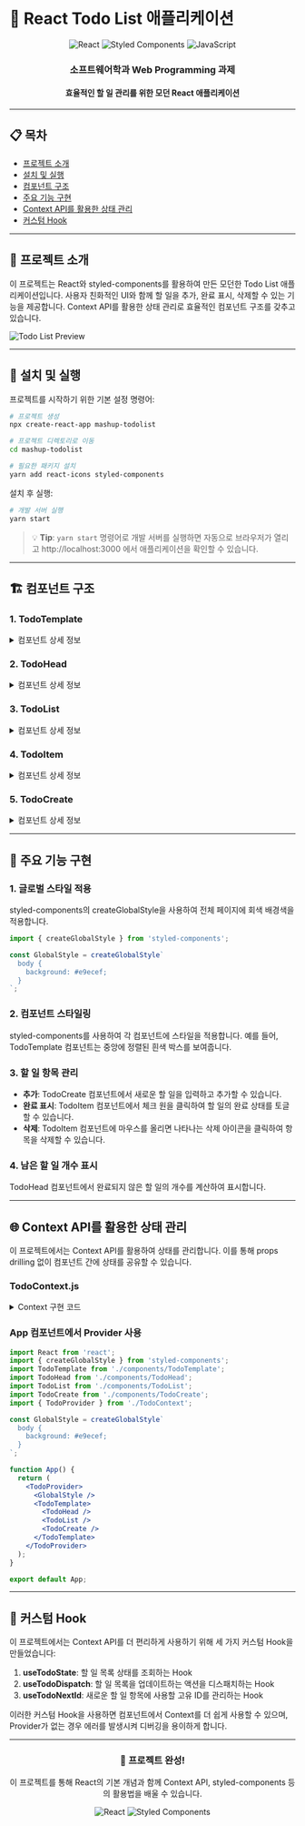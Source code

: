 # 🚀 React Todo List 애플리케이션

<div align="center">
  
  ![React](https://img.shields.io/badge/React-61DAFB?style=for-the-badge&logo=react&logoColor=black)
  ![Styled Components](https://img.shields.io/badge/styled--components-DB7093?style=for-the-badge&logo=styled-components&logoColor=white)
  ![JavaScript](https://img.shields.io/badge/JavaScript-F7DF1E?style=for-the-badge&logo=javascript&logoColor=black)
  
  ### 소프트웨어학과 Web Programming 과제
  #### 효율적인 할 일 관리를 위한 모던 React 애플리케이션
  
</div>

---

## 📋 목차

- [프로젝트 소개](#-프로젝트-소개)
- [설치 및 실행](#-설치-및-실행)
- [컴포넌트 구조](#-컴포넌트-구조)
- [주요 기능 구현](#-주요-기능-구현)
- [Context API를 활용한 상태 관리](#-context-api를-활용한-상태-관리)
- [커스텀 Hook](#-커스텀-hook)

---

## 🌟 프로젝트 소개

이 프로젝트는 React와 styled-components를 활용하여 만든 모던한 Todo List 애플리케이션입니다. 사용자 친화적인 UI와 함께 할 일을 추가, 완료 표시, 삭제할 수 있는 기능을 제공합니다. Context API를 활용한 상태 관리로 효율적인 컴포넌트 구조를 갖추고 있습니다.

![Todo List Preview](https://via.placeholder.com/800x400?text=Todo+List+Preview)

---

## 🔧 설치 및 실행

프로젝트를 시작하기 위한 기본 설정 명령어:

```bash
# 프로젝트 생성
npx create-react-app mashup-todolist

# 프로젝트 디렉토리로 이동
cd mashup-todolist

# 필요한 패키지 설치
yarn add react-icons styled-components
```

설치 후 실행:

```bash
# 개발 서버 실행
yarn start
```

> 💡 **Tip**: `yarn start` 명령어로 개발 서버를 실행하면 자동으로 브라우저가 열리고 http://localhost:3000 에서 애플리케이션을 확인할 수 있습니다.

---

## 🏗️ 컴포넌트 구조

### 1. TodoTemplate

<details>
<summary>컴포넌트 상세 정보</summary>

투두리스트의 레이아웃을 설정하는 컴포넌트입니다. 페이지의 중앙에 그림자가 적용된 흰색 박스를 보여줍니다.

```jsx
import React from 'react';
import styled from 'styled-components';

const TodoTemplateBlock = styled.div`
  width: 512px;
  height: 768px;
  position: relative; /* 추후 박스 하단에 추가 버튼을 위치시키기 위한 설정 */
  background: white;
  border-radius: 16px;
  box-shadow: 0 0 8px 0 rgba(0, 0, 0, 0.04);
  margin: 0 auto; /* 페이지 중앙에 나타나도록 설정 */
  margin-top: 96px;
  margin-bottom: 32px;
  display: flex;
  flex-direction: column;
`;

function TodoTemplate({ children }) {
  return <TodoTemplateBlock>{children}</TodoTemplateBlock>;
}

export default TodoTemplate;
```
</details>

### 2. TodoHead

<details>
<summary>컴포넌트 상세 정보</summary>

오늘의 날짜와 요일을 보여주고, 앞으로 해야 할 일이 몇개 남았는지 보여줍니다.

```jsx
import React from 'react';
import styled from 'styled-components';
import { useTodoState } from '../TodoContext';

const TodoHeadBlock = styled.div`
  padding-top: 48px;
  padding-left: 32px;
  padding-right: 32px;
  padding-bottom: 24px;
  border-bottom: 1px solid #e9ecef;
  h1 {
    margin: 0;
    font-size: 36px;
    color: #343a40;
  }
  .day {
    margin-top: 4px;
    color: #868e96;
    font-size: 21px;
  }
  .tasks-left {
    color: #20c997;
    font-size: 18px;
    margin-top: 40px;
    font-weight: bold;
  }
`;

function TodoHead() {
  const todos = useTodoState();
  const undoneTasks = todos.filter(todo => !todo.done);
  
  return (
    <TodoHeadBlock>
      <h1>2024년 5월 17일</h1>
      <div className="day">금요일</div>
      <div className="tasks-left">할 일 {undoneTasks.length}개 남음</div>
    </TodoHeadBlock>
  );
}

export default TodoHead;
```
</details>

### 3. TodoList

<details>
<summary>컴포넌트 상세 정보</summary>

할 일에 대한 정보가 들어있는 todos 배열을 내장함수 map을 사용하여 여러 개의 TodoItem 컴포넌트를 렌더링해줍니다.

```jsx
import React from 'react';
import styled from 'styled-components';
import TodoItem from './TodoItem';
import { useTodoState } from '../TodoContext';

const TodoListBlock = styled.div`
  flex: 1;
  padding: 20px 32px;
  padding-bottom: 48px;
  overflow-y: auto;
`;

function TodoList() {
  const todos = useTodoState();
  
  return (
    <TodoListBlock>
      {todos.map(todo => (
        <TodoItem
          key={todo.id}
          id={todo.id}
          text={todo.text}
          done={todo.done}
        />
      ))}
    </TodoListBlock>
  );
}

export default TodoList;
```
</details>

### 4. TodoItem

<details>
<summary>컴포넌트 상세 정보</summary>

각 할 일에 대한 정보를 렌더링해주는 컴포넌트입니다. 좌측에 있는 원을 누르면 할 일의 완료 여부를 toggle 할 수 있습니다. 할 일이 완료됐을 땐 좌측에 체크가 나타나고 텍스트의 색상이 연해집니다. 그리고, 마우스를 올리면 휴지통 아이콘이 나타나고 이를 누르면 항목이 삭제됩니다.

```jsx
import React from 'react';
import styled, { css } from 'styled-components';
import { MdDone, MdDelete } from 'react-icons/md';
import { useTodoDispatch } from '../TodoContext';

const Remove = styled.div`
  display: flex;
  align-items: center;
  justify-content: center;
  color: #dee2e6;
  font-size: 24px;
  cursor: pointer;
  &:hover {
    color: #ff6b6b;
  }
  display: none;
`;

const TodoItemBlock = styled.div`
  display: flex;
  align-items: center;
  padding-top: 12px;
  padding-bottom: 12px;
  &:hover {
    ${Remove} {
      display: initial;
    }
  }
`;

const CheckCircle = styled.div`
  width: 32px;
  height: 32px;
  border-radius: 16px;
  border: 1px solid #ced4da;
  font-size: 24px;
  display: flex;
  align-items: center;
  justify-content: center;
  margin-right: 20px;
  cursor: pointer;
  ${props =>
    props.done &&
    css`
      border: 1px solid #38d9a9;
      color: #38d9a9;
    `}
`;

const Text = styled.div`
  flex: 1;
  font-size: 21px;
  color: #495057;
  ${props =>
    props.done &&
    css`
      color: #ced4da;
    `}
`;

function TodoItem({ id, done, text }) {
  const dispatch = useTodoDispatch();
  
  const onToggle = () => dispatch({ type: 'TOGGLE', id });
  const onRemove = () => dispatch({ type: 'REMOVE', id });
  
  return (
    <TodoItemBlock>
      <CheckCircle done={done} onClick={onToggle}>
        {done && <MdDone />}
      </CheckCircle>
      <Text done={done}>{text}</Text>
      <Remove onClick={onRemove}>
        <MdDelete />
      </Remove>
    </TodoItemBlock>
  );
}

export default TodoItem;
```
</details>

### 5. TodoCreate

<details>
<summary>컴포넌트 상세 정보</summary>

새로운 할 일을 등록할 수 있게 해주는 컴포넌트입니다. TodoTemplate의 하단부에 초록색 원 버튼을 렌더링해주고, 이를 클릭하면 할 일을 입력할 수 있는 폼이 나타납니다. 버튼을 다시 누르면 폼이 사라집니다.

```jsx
import React, { useState } from 'react';
import styled, { css } from 'styled-components';
import { MdAdd } from 'react-icons/md';
import { useTodoDispatch, useTodoNextId } from '../TodoContext';

const CircleButton = styled.button`
  background: #38d9a9;
  &:hover {
    background: #63e6be;
  }
  &:active {
    background: #20c997;
  }
  z-index: 5;
  cursor: pointer;
  width: 80px;
  height: 80px;
  display: block;
  align-items: center;
  justify-content: center;
  font-size: 60px;
  position: absolute;
  left: 50%;
  bottom: 0px;
  transform: translate(-50%, 50%);
  color: white;
  border-radius: 50%;
  border: none;
  outline: none;
  display: flex;
  align-items: center;
  justify-content: center;
  transition: 0.125s all ease-in;
  ${props =>
    props.open &&
    css`
      background: #ff6b6b;
      &:hover {
        background: #ff8787;
      }
      &:active {
        background: #fa5252;
      }
      transform: translate(-50%, 50%) rotate(45deg);
    `}
`;

const InsertFormPositioner = styled.div`
  width: 100%;
  bottom: 0;
  left: 0;
  position: absolute;
`;

const InsertForm = styled.form`
  background: #f8f9fa;
  padding-left: 32px;
  padding-top: 32px;
  padding-right: 32px;
  padding-bottom: 72px;
  border-bottom-left-radius: 16px;
  border-bottom-right-radius: 16px;
  border-top: 1px solid #e9ecef;
`;

const Input = styled.input`
  padding: 12px;
  border-radius: 4px;
  border: 1px solid #dee2e6;
  width: 100%;
  outline: none;
  font-size: 18px;
  box-sizing: border-box;
`;

function TodoCreate() {
  const [open, setOpen] = useState(false);
  const [value, setValue] = useState('');
  
  const dispatch = useTodoDispatch();
  const nextId = useTodoNextId();
  
  const onToggle = () => setOpen(!open);
  const onChange = e => setValue(e.target.value);
  const onSubmit = e => {
    e.preventDefault();
    dispatch({
      type: 'CREATE',
      todo: {
        id: nextId.current,
        text: value,
        done: false
      }
    });
    setValue('');
    setOpen(false);
    nextId.current += 1;
  };
  
  return (
    <>
      {open && (
        <InsertFormPositioner>
          <InsertForm onSubmit={onSubmit}>
            <Input 
              autoFocus 
              placeholder="할 일을 입력 후, Enter 를 누르세요" 
              onChange={onChange}
              value={value}
            />
          </InsertForm>
        </InsertFormPositioner>
      )}
      <CircleButton onClick={onToggle} open={open}>
        <MdAdd />
      </CircleButton>
    </>
  );
}

export default TodoCreate;
```
</details>

---

## 🔄 주요 기능 구현

### 1. 글로벌 스타일 적용

styled-components의 createGlobalStyle을 사용하여 전체 페이지에 회색 배경색을 적용합니다.

```jsx
import { createGlobalStyle } from 'styled-components';

const GlobalStyle = createGlobalStyle`
  body {
    background: #e9ecef;
  }
`;
```

### 2. 컴포넌트 스타일링

styled-components를 사용하여 각 컴포넌트에 스타일을 적용합니다. 예를 들어, TodoTemplate 컴포넌트는 중앙에 정렬된 흰색 박스를 보여줍니다.

### 3. 할 일 항목 관리

- **추가**: TodoCreate 컴포넌트에서 새로운 할 일을 입력하고 추가할 수 있습니다.
- **완료 표시**: TodoItem 컴포넌트에서 체크 원을 클릭하여 할 일의 완료 상태를 토글할 수 있습니다.
- **삭제**: TodoItem 컴포넌트에 마우스를 올리면 나타나는 삭제 아이콘을 클릭하여 항목을 삭제할 수 있습니다.

### 4. 남은 할 일 개수 표시

TodoHead 컴포넌트에서 완료되지 않은 할 일의 개수를 계산하여 표시합니다.

---

## 🌐 Context API를 활용한 상태 관리

이 프로젝트에서는 Context API를 활용하여 상태를 관리합니다. 이를 통해 props drilling 없이 컴포넌트 간에 상태를 공유할 수 있습니다.

### TodoContext.js

<details>
<summary>Context 구현 코드</summary>

```jsx
import React, { useReducer, createContext, useContext, useRef } from 'react';

// 초기 상태
const initialTodos = [
  {
    id: 1,
    text: '프로젝트 생성하기',
    done: true
  },
  {
    id: 2,
    text: '컴포넌트 스타일링하기',
    done: true
  },
  {
    id: 3,
    text: 'Context 만들기',
    done: false
  },
  {
    id: 4,
    text: '기능 구현하기',
    done: false
  }
];

// 리듀서 함수
function todoReducer(state, action) {
  switch (action.type) {
    case 'CREATE':
      return state.concat(action.todo);
    case 'TOGGLE':
      return state.map(todo =>
        todo.id === action.id ? { ...todo, done: !todo.done } : todo
      );
    case 'REMOVE':
      return state.filter(todo => todo.id !== action.id);
    default:
      throw new Error(`Unhandled action type: ${action.type}`);
  }
}

// Context 생성
const TodoStateContext = createContext();
const TodoDispatchContext = createContext();
const TodoNextIdContext = createContext();

// Provider 컴포넌트
export function TodoProvider({ children }) {
  const [state, dispatch] = useReducer(todoReducer, initialTodos);
  const nextId = useRef(5);
  
  return (
    <TodoStateContext.Provider value={state}>
      <TodoDispatchContext.Provider value={dispatch}>
        <TodoNextIdContext.Provider value={nextId}>
          {children}
        </TodoNextIdContext.Provider>
      </TodoDispatchContext.Provider>
    </TodoStateContext.Provider>
  );
}

// 커스텀 Hook
export function useTodoState() {
  const context = useContext(TodoStateContext);
  if (!context) {
    throw new Error('Cannot find TodoProvider');
  }
  return context;
}

export function useTodoDispatch() {
  const context = useContext(TodoDispatchContext);
  if (!context) {
    throw new Error('Cannot find TodoProvider');
  }
  return context;
}

export function useTodoNextId() {
  const context = useContext(TodoNextIdContext);
  if (!context) {
    throw new Error('Cannot find TodoProvider');
  }
  return context;
}
```
</details>

### App 컴포넌트에서 Provider 사용

```jsx
import React from 'react';
import { createGlobalStyle } from 'styled-components';
import TodoTemplate from './components/TodoTemplate';
import TodoHead from './components/TodoHead';
import TodoList from './components/TodoList';
import TodoCreate from './components/TodoCreate';
import { TodoProvider } from './TodoContext';

const GlobalStyle = createGlobalStyle`
  body {
    background: #e9ecef;
  }
`;

function App() {
  return (
    <TodoProvider>
      <GlobalStyle />
      <TodoTemplate>
        <TodoHead />
        <TodoList />
        <TodoCreate />
      </TodoTemplate>
    </TodoProvider>
  );
}

export default App;
```

---

## 🧩 커스텀 Hook

이 프로젝트에서는 Context API를 더 편리하게 사용하기 위해 세 가지 커스텀 Hook을 만들었습니다:

1. **useTodoState**: 할 일 목록 상태를 조회하는 Hook
2. **useTodoDispatch**: 할 일 목록을 업데이트하는 액션을 디스패치하는 Hook
3. **useTodoNextId**: 새로운 할 일 항목에 사용할 고유 ID를 관리하는 Hook

이러한 커스텀 Hook을 사용하면 컴포넌트에서 Context를 더 쉽게 사용할 수 있으며, Provider가 없는 경우 에러를 발생시켜 디버깅을 용이하게 합니다.

---

<div align="center">
  
  ### 🎉 프로젝트 완성!
  
  이 프로젝트를 통해 React의 기본 개념과 함께 Context API, styled-components 등의 활용법을 배울 수 있습니다.
  
  ![React](https://img.shields.io/badge/React-61DAFB?style=for-the-badge&logo=react&logoColor=black)
  ![Styled Components](https://img.shields.io/badge/styled--components-DB7093?style=for-the-badge&logo=styled-components&logoColor=white)
  
</div>
